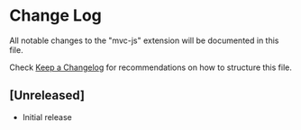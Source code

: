 # Change Log

All notable changes to the "mvc-js" extension will be documented in this file.

Check [Keep a Changelog](http://keepachangelog.com/) for recommendations on how to structure this file.

## [Unreleased]

- Initial release